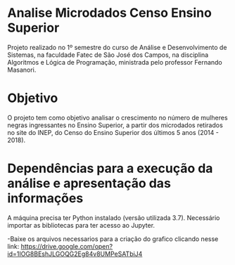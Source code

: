 # Analise Microdados Censo Ensino Superior

Projeto realizado no 1º semestre do curso de Análise e Desenvolvimento de Sistemas, na faculdade Fatec de São José dos Campos, na disciplina Algoritmos e Lógica de Programação, ministrada pelo professor Fernando Masanori.

# Objetivo

O projeto tem como objetivo analisar o crescimento no número de mulheres negras ingressantes no Ensino Superior, a partir dos microdados retirados no site do INEP, do Censo do Ensino Superior dos últimos 5 anos (2014 - 2018).

# Dependências para a execução da análise e apresentação das informações

A máquina precisa ter Python instalado (versão utilizada 3.7).
Necessário importar as bibliotecas para ter acesso ao Jupyter.

-Baixe os arquivos necessarios para a criação do grafico clicando nesse link: https://drive.google.com/open?id=1IOG8BEshJLGOQG2Eg84v8UMPeSATbiJ4
